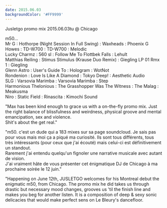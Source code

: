 ```yaml
---
date: 2015.06.03
backgroundColor: '#FF9999'
---
```


Jusletgo promo mix 2015.06.03tu @ Chicago  

m50...  
Mr G : Hothorpe (Night Session In Full Swing) : Waxheads : Phoenix G  
Howes : TD-W700 : TD-W700 : Melodic  
Lucky Charmz : 560 sl : Follow Me To Flottbek Falls : Lehult  
Matthias Reiling : Stimus Stimulus (Krause Duo Remix) : Giegling LP 01 Rmx 1 : Giegling  
Glenn Astro : User's Guide To : Hologram : WotNot  
Rondenion : Love Is Like A Diamond : Tokyo Deep! : Aesthetic Audio  
SLG : Varsovia Marimba : Varsovia Marimba : Step  
Harmonious Thelonious : The Grasshopper Was The Witness : The Malag : Meakusma  
Niro : Static Field : Rinascita : Kimochi Sound  

"Max has been kind enough to grace us with a on-the-fly promo mix. Just the right balance of blissfulness and weirdness, physical groove and mental emancipation, sex and violence.  
Shit's about the get real."  

"m50. c'est un dude qui a 183 mixes sur sa page soundcloud. Je sais pas pour vous mais moi ça a piqué ma curiosité. Ils sont tous différents, tous très intéressants (pour ceux que j'ai écouté) mais celui-ci est définitivement un standout.  
Rarement j'ai entendu quelqu'un fignoler une narrative musicale avec autant de vision.  
J'ai vraiment hâte de vous présenter cet énigmatique DJ de Chicago à ma prochaine soirée le 12 juin."  

"Happening on June 12th, JUSLETGO welcomes for his Montreal debut the enigmatic m50, from Chicago. The promo mix he did takes us through drastic but necessary mood changes, grooves us 'til the finish line and makes you beg for another listen. It is a composition of deep & sexy sonic delicacies that would make perfect sens on Le Bleury's dancefloor.